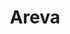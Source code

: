 ---
layout: partner
title: Areva
spiel: 
contact:
tel: 
email:
website: www.areva.com
link: http://www.areva.com
logo: areva_small.png
---